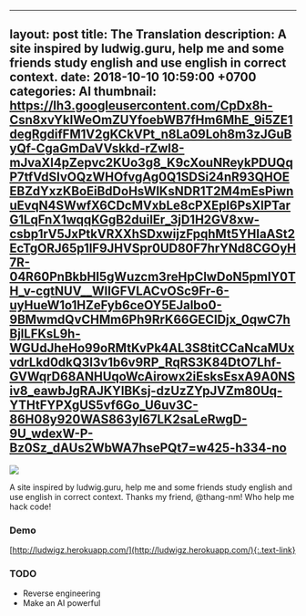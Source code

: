 
---
layout: post
title: The Translation
description: A site inspired by ludwig.guru, help me and some friends study english and use english in correct context.
date: 2018-10-10 10:59:00 +0700
categories: AI
thumbnail: https://lh3.googleusercontent.com/CpDx8h-Csn8xvYkIWeOmZUYfoebWB7fHm6MhE_9i5ZE1degRgdifFM1V2gKCkVPt_n8La09Loh8m3zJGuByQf-CgaGmDaVVskkd-rZwl8-mJvaXl4pZepvc2KUo3g8_K9cXouNReykPDUQqP7tfVdSIvOQzWHOfvgAg0Q1SDSi24nR93QHOEEBZdYxzKBoEiBdDoHsWlKsNDR1T2M4mEsPiwnuEvqN4SWwfX6CDcMVxbLe8cPXEpl6PsXlPTarG1LqFnX1wqqKGgB2duiIEr_3jD1H2GV8xw-csbp1rV5JxPtkVRXXhSDxwijzFpqhMt5YHIaASt2EcTgORJ65p1lF9JHVSpr0UD80F7hrYNd8CGOyH7R-04R60PnBkbHI5gWuzcm3reHpClwDoN5pmlY0TH_v-cgtNUV__WlIGFVLACvOSc9Fr-6-uyHueW1o1HZeFyb6ceOY5EJalbo0-9BMwmdQvCHMm6Ph9RrK66GEClDjx_0qwC7hBjlLFKsL9h-WGUdJheHo99oRMtKvPk4AL3S8titCCaNcaMUxvdrLkd0dkQ3l3v1b6v9RP_RqRS3K84DtO7Lhf-GVWqrD68ANHUqoWcAirowx2iEsksEsxA9A0NSiv8_eawbJgRAJKYlBKsj-dzUzZYpJVZm80Uq-YTHtFYPXgUS5vf6Go_U6uv3C-86H08y920WAS863yI67LK2saLeRwgD-9U_wdexW-P-Bz0Sz_dAUs2WbWA7hsePQt7=w425-h334-no
---

![](https://lh3.googleusercontent.com/CpDx8h-Csn8xvYkIWeOmZUYfoebWB7fHm6MhE_9i5ZE1degRgdifFM1V2gKCkVPt_n8La09Loh8m3zJGuByQf-CgaGmDaVVskkd-rZwl8-mJvaXl4pZepvc2KUo3g8_K9cXouNReykPDUQqP7tfVdSIvOQzWHOfvgAg0Q1SDSi24nR93QHOEEBZdYxzKBoEiBdDoHsWlKsNDR1T2M4mEsPiwnuEvqN4SWwfX6CDcMVxbLe8cPXEpl6PsXlPTarG1LqFnX1wqqKGgB2duiIEr_3jD1H2GV8xw-csbp1rV5JxPtkVRXXhSDxwijzFpqhMt5YHIaASt2EcTgORJ65p1lF9JHVSpr0UD80F7hrYNd8CGOyH7R-04R60PnBkbHI5gWuzcm3reHpClwDoN5pmlY0TH_v-cgtNUV__WlIGFVLACvOSc9Fr-6-uyHueW1o1HZeFyb6ceOY5EJalbo0-9BMwmdQvCHMm6Ph9RrK66GEClDjx_0qwC7hBjlLFKsL9h-WGUdJheHo99oRMtKvPk4AL3S8titCCaNcaMUxvdrLkd0dkQ3l3v1b6v9RP_RqRS3K84DtO7Lhf-GVWqrD68ANHUqoWcAirowx2iEsksEsxA9A0NSiv8_eawbJgRAJKYlBKsj-dzUzZYpJVZm80Uq-YTHtFYPXgUS5vf6Go_U6uv3C-86H08y920WAS863yI67LK2saLeRwgD-9U_wdexW-P-Bz0Sz_dAUs2WbWA7hsePQt7=w425-h334-no)


A site inspired by ludwig.guru, help me and some friends study english and use english in correct context.
Thanks my friend, @thang-nm! Who help me hack code!

### Demo
[http://ludwigz.herokuapp.com/](http://ludwigz.herokuapp.com/){:.text-link}


### TODO
- Reverse engineering
- Make an AI powerful